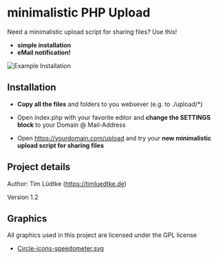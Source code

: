 # minimalistic PHP Upload

Need a minimalistic upload script for sharing files? Use this! 

* **simple installation**
* **eMail notification!**

![Example Installation](https://timluedtke.de/ablage/openaccess/minimalisticPhpUpload.png)

Installation
------------
* **Copy all the files** and folders to you websever (e.g. to ./upload/*)

* Open index.php with your favorite editor and **change the SETTINGS block** to your Domain @ Mail-Address

* Open https://yourdomain.com/upload and try your **new minimalistic upload script for sharing files**

Project details
-------------
Author: Tim Lüdtke (https://timluedtke.de)

Version 1.2


Graphics
----
All graphics used in this project are licensed under the GPL license
* [Circle-icons-speedometer.svg](https://commons.wikimedia.org/wiki/File:Circle-icons-speedometer.svg) 
